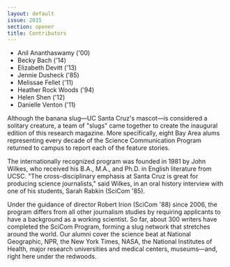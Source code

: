 ```yaml
---
layout: default
issue: 2015
section: opener
title: Contributors
---
```


- Anil Ananthaswamy ('00)
- Becky Bach ('14)
- Elizabeth Devitt ('13)
- Jennie Dusheck ('85)
- Melissae Fellet ('11)
- Heather Rock Woods ('94)
- Helen Shen ('12)
- Danielle Venton ('11)

Although the banana slug&mdash;UC Santa Cruz's mascot&mdash;is considered a solitary creature, a team of "slugs" came together to create the inaugural edition of this research magazine. More specifically, eight Bay Area alums representing every decade of the Science Communication Program returned to campus to report each of the feature stories.

The internationally recognized program was founded in 1981 by John Wilkes, who received his B.A., M.A., and Ph.D. in English literature from UCSC. "The cross-disciplinary emphasis at Santa Cruz is great for producing science journalists," said Wilkes, in an oral history interview with one of his students, Sarah Rabkin (SciCom '85).

Under the guidance of director Robert Irion (SciCom '88) since 2006, the program differs from all other journalism studies by requiring applicants to have a background as a working scientist. So far, about 300 writers have completed the SciCom Program, forming a slug network that stretches around the world. Our alumni cover the science beat at National Geographic, NPR, the New York Times, NASA, the National Institutes of Health, major research universities and medical centers, museums&mdash;and, right here under the redwoods. 

